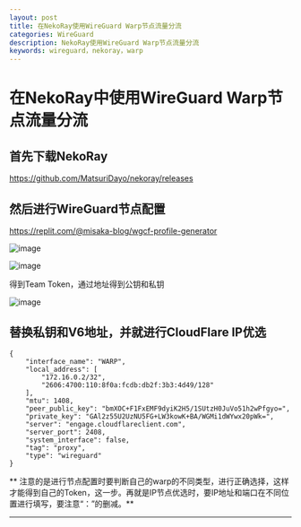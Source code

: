 ```yaml
---
layout: post
title: 在NekoRay使用WireGuard Warp节点流量分流
categories: WireGuard
description: NekoRay使用WireGuard Warp节点流量分流
keywords: wireguard，nekoray，warp
---
```


# 在NekoRay中使用WireGuard Warp节点流量分流

## 首先下载NekoRay

https://github.com/MatsuriDayo/nekoray/releases

## 然后进行WireGuard节点配置

https://replit.com/@misaka-blog/wgcf-profile-generator

![image](https://github.com/weakchen007/aiwv.github.io/assets/58799395/c2aaaa2b-9fe7-49eb-a471-d99a814c6f1c)

![image](https://github.com/weakchen007/aiwv.github.io/assets/58799395/7a30436a-a8a1-4ae9-8e5d-699bd310af23)

得到Team Token，通过地址得到公钥和私钥

![image](https://github.com/weakchen007/aiwv.github.io/assets/58799395/c0e864d0-524b-42dc-a840-e7e14dca440c)

## 替换私钥和V6地址，并就进行CloudFlare IP优选

```
{
    "interface_name": "WARP",
    "local_address": [
        "172.16.0.2/32",
        "2606:4700:110:8f0a:fcdb:db2f:3b3:4d49/128"
    ],
    "mtu": 1408,
    "peer_public_key": "bmXOC+F1FxEMF9dyiK2H5/1SUtzH0JuVo51h2wPfgyo=",
    "private_key": "GAl2z55U2UzNU5FG+LW3kowK+BA/WGMi1dWYwx20pWk=",
    "server": "engage.cloudflareclient.com",
    "server_port": 2408,
    "system_interface": false,
    "tag": "proxy",
    "type": "wireguard"
}
```

** 注意的是进行节点配置时要判断自己的warp的不同类型，进行正确选择，这样才能得到自己的Token，这一步。再就是IP节点优选时，要IP地址和端口在不同位置进行填写，要注意“：”的删减。**

--------------
